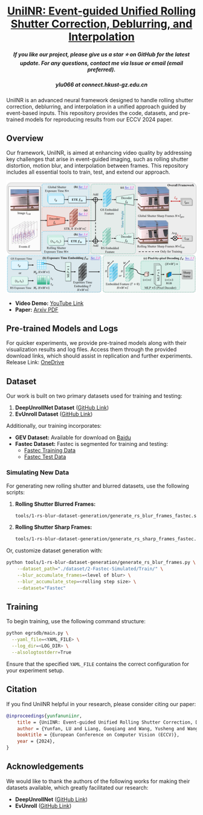 <h1 align="center"> <a href="https://arxiv.org/abs/2305.15078">UniINR: Event-guided Unified Rolling Shutter Correction, Deblurring, and Interpolation</a></h1>
<h5 align="center"> If you like our project, please give us a star ⭐ on GitHub for the latest update. For any questions, contact me via Issue or email (email preferred).</h5>
<h5 align="center"><i> ylu066 at connect.hkust-gz.edu.cn </i></h5>
    
UniINR is an advanced neural framework designed to handle rolling shutter correction, deblurring, and interpolation in a unified approach guided by event-based inputs. This repository provides the code, datasets, and pre-trained models for reproducing results from our ECCV 2024 paper.

## Overview

Our framework, UniINR, is aimed at enhancing video quality by addressing key challenges that arise in event-guided imaging, such as rolling shutter distortion, motion blur, and interpolation between frames. This repository includes all essential tools to train, test, and extend our approach.

![UniINR Framework](framework.png)

- **Video Demo:** [YouTube Link](https://www.youtube.com/watch?v=Zfx9jBkSZmg)
- **Paper:** [Arxiv PDF](https://arxiv.org/pdf/2305.15078)

## Pre-trained Models and Logs

For quicker experiments, we provide pre-trained models along with their visualization results and log files. Access them through the provided download links, which should assist in replication and further experiments. Release Link: [OneDrive](https://hkustgz-my.sharepoint.com/:f:/g/personal/ylu066_connect_hkust-gz_edu_cn/EjTW8WAmm1lMuUfboSyD-NMBxhc0zPyzxZK453JK7JmuoA?e=rsh6Cs)

## Dataset

Our work is built on two primary datasets used for training and testing:
1. **DeepUnrollNet Dataset** ([GitHub Link](https://github.com/ethliup/DeepUnrollNet))
2. **EvUnroll Dataset** ([GitHub Link](https://github.com/zxyemo/EvUnroll))

Additionally, our training incorporates:
- **GEV Dataset:** Available for download on [Baidu](https://pan.baidu.com/s/1_tZxJBeLaznrI0UomsPh9A?pwd=evun#list/path=%2F)
- **Fastec Dataset:** Fastec is segmented for training and testing:
    - [Fastec Training Data](https://drive.google.com/open?id=1gJoI7PSv7KEm2qb9-bt6hiyZ3PPlwEpd)
    - [Fastec Test Data](https://drive.google.com/open?id=1Yfu6sOgIa6vJ6VwAedycjLu-_7rx7vZ2)

### Simulating New Data
For generating new rolling shutter and blurred datasets, use the following scripts:

1. **Rolling Shutter Blurred Frames:**
   ```bash
   tools/1-rs-blur-dataset-generation/generate_rs_blur_frames_fastec.sh
   ```
2. **Rolling Shutter Sharp Frames:**
   ```bash
   tools/1-rs-blur-dataset-generation/generate_rs_sharp_frames_fastec.sh
   ```

Or, customize dataset generation with:
```bash
python tools/1-rs-blur-dataset-generation/generate_rs_blur_frames.py \
    --dataset_path="./dataset/2-Fastec-Simulated/Train/" \
    --blur_accumulate_frames=<level of blur> \
    --blur_accumulate_step=<rolling step size> \
    --dataset="Fastec"
```

## Training

To begin training, use the following command structure:
```bash
python egrsdb/main.py \
  --yaml_file=<YAML_FILE> \
  --log_dir=<LOG_DIR> \
  --alsologtostderr=True
```
Ensure that the specified `YAML_FILE` contains the correct configuration for your experiment setup.



## Citation

If you find UniINR helpful in your research, please consider citing our paper:
```bibtex
@inproceedings{yunfanuniinr,
    title = {UniINR: Event-guided Unified Rolling Shutter Correction, Deblurring, and Interpolation},
    author = {Yunfan, LU and Liang, Guoqiang and Wang, Yusheng and Wang, Lin and Xiong, Hui},
    booktitle = {European Conference on Computer Vision (ECCV)},
    year = {2024},
}
```

## Acknowledgements

We would like to thank the authors of the following works for making their datasets available, which greatly facilitated our research:

- **DeepUnrollNet** ([GitHub Link](https://github.com/ethliup/DeepUnrollNet))
- **EvUnroll** ([GitHub Link](https://github.com/zxyemo/EvUnroll))
